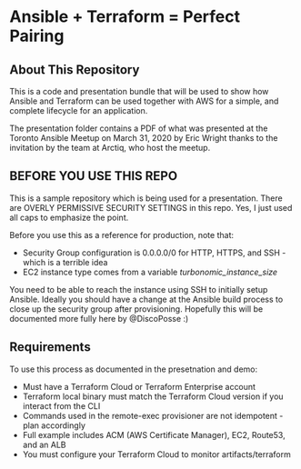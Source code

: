 # Ansible + Terraform = Perfect Pairing

## About This Repository

This is a code and presentation bundle that will be used to show how Ansible and Terraform can be used together with AWS for a simple, and complete lifecycle for an application.

The presentation folder contains a PDF of what was presented at the Toronto Ansible Meetup on March 31, 2020 by Eric Wright thanks to the invitation by the team at Arctiq, who host the meetup.

## BEFORE YOU USE THIS REPO

This is a sample repository which is being used for a presentation.  There are OVERLY PERMISSIVE SECURITY SETTINGS in this repo.  Yes, I just used all caps to emphasize the point.  

Before you use this as a reference for production, note that:
 
* Security Group configuration is 0.0.0.0/0 for HTTP, HTTPS, and SSH - which is a terrible idea
* EC2 instance type comes from a variable _turbonomic_instance_size_

You need to be able to reach the instance using SSH to initially setup Ansible.  Ideally you should have a change at the Ansible build process to close up the security group after provisioning.  Hopefully this will be documented more fully here by @DiscoPosse :)


## Requirements

To use this process as documented in the presetnation and demo:

* Must have a Terraform Cloud or Terraform Enterprise account
* Terraform local binary must match the Terraform Cloud version if you interact from the CLI
* Commands used in the remote-exec provisioner are not idempotent - plan accordingly
* Full example includes ACM (AWS Certificate Manager), EC2, Route53, and an ALB
* You must configure your Terraform Cloud to monitor artifacts/terraform 


